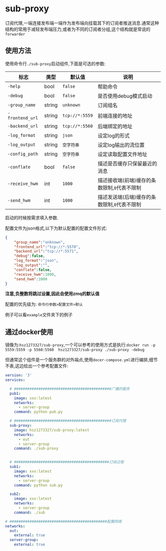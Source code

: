 # sub-proxy

订阅代理,一端连接发布端一端作为发布端向挂载其下的订阅者推送消息.通常这种结构的常用于减轻发布端压力,或者为不同的订阅者分组,这个结构就是常说的`forwarder`

## 使用方法

使用命令行`./sub-proxy`启动组件,下面是可选的参数:

| 标志            | 类型   | 默认值         | 说明                                         |
| --------------- | ------ | -------------- | -------------------------------------------- |
| `-help`         | bool   | `false`        | 帮助命令                                     |
| `-debug`        | bool   | `false`        | 是否使用debug模式启动                        |
| `-group_name`   | string | `unknown`      | 订阅组名                                   |
| `-frontend_url` | string | `tcp://*:5559` | 前端连接的地址                               |
| `-backend_url`  | string | `tcp://*:5560` | 后端绑定的地址                               |
| `-log_format`   | string | `json`         | 设定log的形式                                |
| `-log_output`   | string | `空字符串`     | 设定log输出的流位置                          |
| `-config_path`  | string | `空字符串`     | 设定读取配置文件地址                         |
| `-conflate`     | bool   | `false`        | 描述是否缓存只保留最近的消息                 |
| `-receive_hwm`  | int    | `1000`         | 描述接收端(前端)缓存的条数限制,`0`代表不限制 |
| `-send_hwm`     | int    | `1000`         | 描述发送端(后端)缓存的条数限制,`0`代表不限制 |

启动的时候按需求填入参数.

配置文件为json格式,以下为默认配置的配置文件形式:

```json
{
	"group_name":"unknown",
	"frontend_url":"tcp://*:5570",
	"backend_url":"tcp://*:5571",
	"debug":false,
	"log_format":"json",
	"log_output":"",
	"conflate":false,
	"receive_hwm":1000,
	"send_hwm":1000
}
```

**注意,负整数将跳过设置,因此会使用zmq的默认值**

配置的优先级为: `命令行参数>配置文件>默认`

例子可以看`example`文件夹下的例子

## 通过docker使用

镜像为:`hsz1273327/sub-proxy`,一个可以参考的使用方式是执行:`docker run -p 5559:5559 -p 5560:5560  hsz1273327/sub-proxy ./sub-proxy -debug`

但通常这个组件是一个服务群的对外端点,使用`docer-compose.yml`进行编排,细节不表,这边给出一个参考配置文件:

```yml
version: '3'
services:

  # ############################################广播的服务
  pub1:
    image: xxx:latest
    networks:
      - server-group
    command: python pub.py

  # ############################################订阅代理
  sub-proxy:
    image: hsz1273327/sub-proxy:latest
    networks:
      - out 
      - server-group
    command: ./sub-proxy

 
  # ###########################################订阅过程
  sub1:
    image: xxx:latest
    networks:
      - server-group
    command: python sub.py

  sub2:
    image: xxx:latest
    networks:
      - server-group
    command: ./sub

# ############################################配置网络
networks:
  out:
    external: true
  server-group:
    external: true
```
